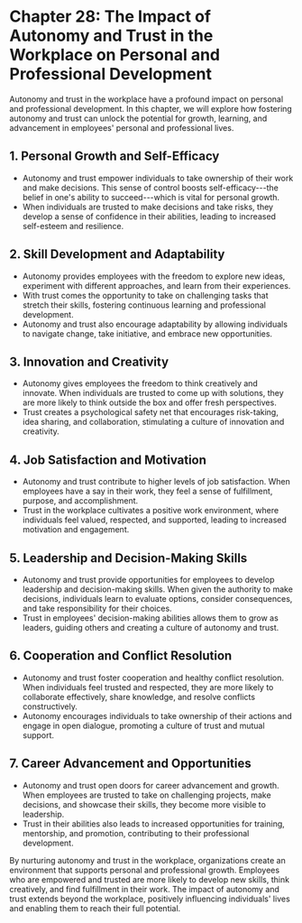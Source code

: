 Chapter 28: The Impact of Autonomy and Trust in the Workplace on Personal and Professional Development
======================================================================================================

Autonomy and trust in the workplace have a profound impact on personal and professional development. In this chapter, we will explore how fostering autonomy and trust can unlock the potential for growth, learning, and advancement in employees' personal and professional lives.

**1. Personal Growth and Self-Efficacy**
----------------------------------------

* Autonomy and trust empower individuals to take ownership of their work and make decisions. This sense of control boosts self-efficacy---the belief in one's ability to succeed---which is vital for personal growth.
* When individuals are trusted to make decisions and take risks, they develop a sense of confidence in their abilities, leading to increased self-esteem and resilience.

**2. Skill Development and Adaptability**
-----------------------------------------

* Autonomy provides employees with the freedom to explore new ideas, experiment with different approaches, and learn from their experiences.
* With trust comes the opportunity to take on challenging tasks that stretch their skills, fostering continuous learning and professional development.
* Autonomy and trust also encourage adaptability by allowing individuals to navigate change, take initiative, and embrace new opportunities.

**3. Innovation and Creativity**
--------------------------------

* Autonomy gives employees the freedom to think creatively and innovate. When individuals are trusted to come up with solutions, they are more likely to think outside the box and offer fresh perspectives.
* Trust creates a psychological safety net that encourages risk-taking, idea sharing, and collaboration, stimulating a culture of innovation and creativity.

**4. Job Satisfaction and Motivation**
--------------------------------------

* Autonomy and trust contribute to higher levels of job satisfaction. When employees have a say in their work, they feel a sense of fulfillment, purpose, and accomplishment.
* Trust in the workplace cultivates a positive work environment, where individuals feel valued, respected, and supported, leading to increased motivation and engagement.

**5. Leadership and Decision-Making Skills**
--------------------------------------------

* Autonomy and trust provide opportunities for employees to develop leadership and decision-making skills. When given the authority to make decisions, individuals learn to evaluate options, consider consequences, and take responsibility for their choices.
* Trust in employees' decision-making abilities allows them to grow as leaders, guiding others and creating a culture of autonomy and trust.

**6. Cooperation and Conflict Resolution**
------------------------------------------

* Autonomy and trust foster cooperation and healthy conflict resolution. When individuals feel trusted and respected, they are more likely to collaborate effectively, share knowledge, and resolve conflicts constructively.
* Autonomy encourages individuals to take ownership of their actions and engage in open dialogue, promoting a culture of trust and mutual support.

**7. Career Advancement and Opportunities**
-------------------------------------------

* Autonomy and trust open doors for career advancement and growth. When employees are trusted to take on challenging projects, make decisions, and showcase their skills, they become more visible to leadership.
* Trust in their abilities also leads to increased opportunities for training, mentorship, and promotion, contributing to their professional development.

By nurturing autonomy and trust in the workplace, organizations create an environment that supports personal and professional growth. Employees who are empowered and trusted are more likely to develop new skills, think creatively, and find fulfillment in their work. The impact of autonomy and trust extends beyond the workplace, positively influencing individuals' lives and enabling them to reach their full potential.
